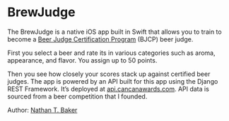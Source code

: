 # BrewJudge #

The BrewJudge is a native iOS app built in Swift that allows you to train to become a [Beer Judge Certification Program](http://www.bjcp.org/) (BJCP) beer judge.

First you select a beer and rate its in various categories such as aroma, appearance, and flavor. You assign up to 50 points.

Then you see how closely your scores stack up against certified beer judges. The app is powered by an API built for this app using the Django REST Framework. It’s deployed at [api.cancanawards.com](http://api.cancanawards.com/). API data is sourced from a beer competition that I founded.

Author: [Nathan T. Baker](http://nathantbaker.com/)